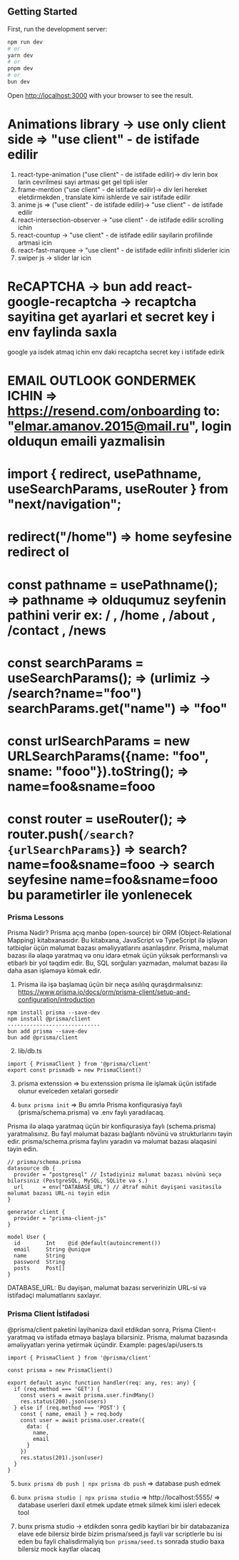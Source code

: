 ## Getting Started

First, run the development server:

```bash
npm run dev
# or
yarn dev
# or
pnpm dev
# or
bun dev
```

Open [http://localhost:3000](http://localhost:3000) with your browser to see the result.


# Animations library -> use only client side => "use client" - de istifade edilir
1. react-type-animation ("use client" - de istifade edilir)-> div lerin box larin cevrilmesi sayi artmasi get gel tipli isler
2. frame-mention ("use client" - de istifade edilir)-> div leri hereket eletdirmekden , translate kimi ishlerde ve sair istifade edilir 
3. anime js => ("use client" - de istifade edilir)-> "use client" - de istifade edilir
4. react-intersection-observer -> "use client" - de istifade edilir scrolling ichin
5. react-countup -> "use client" - de istifade edilir sayilarin profilinde artmasi icin
6. react-fast-marquee -> "use client" - de istifade edilir infiniti sliderler icin
7. swiper js -> slider lar icin


# ReCAPTCHA ->  bun add react-google-recaptcha  -> recaptcha sayitina get ayarlari et secret key i env faylinda saxla
  google ya isdek atmaq ichin env daki recaptcha secret key i istifade edirik
  
# EMAIL OUTLOOK GONDERMEK ICHIN => https://resend.com/onboarding   to: "elmar.amanov.2015@mail.ru",  login olduqun emaili yazmalisin 


# import { redirect, usePathname, useSearchParams, useRouter } from "next/navigation"; 

# redirect("/home")  => home seyfesine redirect ol

# const pathname = usePathname();  => pathname => olduqumuz seyfenin pathini verir ex: / , /home , /about , /contact , /news

# const searchParams = useSearchParams();  =>   (urlimiz -> /search?name="foo")  searchParams.get("name") => "foo"

# const urlSearchParams = new URLSearchParams({name: "foo", sname: "fooo"}).toString(); => name=foo&sname=fooo

# const router = useRouter();   => router.push(`/search?{urlSearchParams}`) => search?name=foo&sname=fooo -> search seyfesine name=foo&sname=fooo bu parametirler ile yonlenecek


### Prisma Lessons
Prisma Nədir?
Prisma açıq mənbə (open-source) bir ORM (Object-Relational Mapping) kitabxanasıdır. Bu kitabxana, JavaScript və TypeScript ilə işləyən tətbiqlər üçün məlumat bazası əməliyyatlarını asanlaşdırır. Prisma, məlumat bazası ilə əlaqə yaratmaq və onu idarə etmək üçün yüksək performanslı və etibarlı bir yol təqdim edir. Bu, SQL sorğuları yazmadan, məlumat bazası ilə daha asan işləməyə kömək edir.

1. Prisma ilə işə başlamaq üçün bir neçə asılılıq quraşdırmalısınız: https://www.prisma.io/docs/orm/prisma-client/setup-and-configuration/introduction
```
npm install prisma --save-dev
npm install @prisma/client
-----------------------------
bun add prisma --save-dev
bun add @prisma/client
```
2. lib/db.ts  
```
import { PrismaClient } from '@prisma/client'
export const prismadb = new PrismaClient()
```

3. prisma extenssion => bu extenssion prisma ile işləmək üçün istifade olunur evelceden xetalari gorsedir

4. ```bunx prisma init``` => Bu əmrlə Prisma konfiqurasiya faylı (prisma/schema.prisma) və .env faylı yaradılacaq.

Prisma ilə əlaqə yaratmaq üçün bir konfiqurasiya faylı (schema.prisma) yaratmalısınız. Bu fayl məlumat bazası bağlantı növünü və strukturlarını təyin edir.
prisma/schema.prisma faylını yaradın və məlumat bazası əlaqəsini təyin edin.
```
// prisma/schema.prisma
datasource db {
  provider = "postgresql" // İstədiyiniz məlumat bazası növünü seçə bilərsiniz (PostgreSQL, MySQL, SQLite və s.)
  url      = env("DATABASE_URL") // Ətraf mühit dəyişəni vasitəsilə məlumat bazası URL-ni təyin edin
}

generator client {
  provider = "prisma-client-js"
}

model User {
  id        Int    @id @default(autoincrement())
  email     String @unique
  name      String
  password  String
  posts     Post[]
}
```
DATABASE_URL: Bu dəyişən, məlumat bazası serverinizin URL-si və istifadəçi məlumatlarını saxlayır. 

### Prisma Client İstifadəsi
@prisma/client paketini layihənizə daxil etdikdən sonra, Prisma Client-ı yaratmaq və istifadə etməyə başlaya bilərsiniz. Prisma, məlumat bazasında əməliyyatları yerinə yetirmək üçündir.
Example:  pages/api/users.ts
```
import { PrismaClient } from '@prisma/client'

const prisma = new PrismaClient()

export default async function handler(req: any, res: any) {
  if (req.method === 'GET') {
    const users = await prisma.user.findMany()
    res.status(200).json(users)
  } else if (req.method === 'POST') {
    const { name, email } = req.body
    const user = await prisma.user.create({
      data: {
        name,
        email
      }
    })
    res.status(201).json(user)
  }
}

```

5. ```bunx prisma db push | npx prisma db push``` => database push edmek
6. ```bunx prisma studio | npx prisma studio``` => http://localhost:5555/ => database userleri daxil etmek update etmek silmek kimi isleri edecek tool

7. bunx prisma studio -> etdikden sonra gedib kaytlari bir bir databazaniza elave ede bilersiz birde bizim prisma/seed.js fayli var scriptlerle bu isi eden 
bu fayli chalisdirmaliyiq ```bun prisma/seed.ts```  sonrada studio baxa bilersiz mock kaytlar olacaq